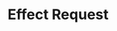 ---
title: Effect Request
description: Trigger for a Crowd Control Effect Request
version: 0.2.0
variables:
  - name: requestID
    type: string
    description: The request id
    value: a2d00d8c-89ef-4f59-aac5-0030a01a53f6
  - name: effect.effectID
    type: string
    description: The id of the effect
    value: removesprite
  - name: effect.type
    type: string
    description: The type of the effect
    value: game
  - name: effect.name
    type: string
    description: The name of the effect
    value: Take Shine Sprite
  - name: effect.duration
    type: number
    description: The duration of the effect
    value: 0
  - name: effect.note
    type: string
    description: The effect note
  - name: effect.category
    type: string
    description: The category of the effect
  - name: effect.description
    type: string
    description: The description of the effect
    value: Steal a shine sprite from the player!
  - name: effect.price
    type: number
    description: The price of the effect
    value: 1
  - name: effect.image
    type: string
    description: The image of the effect
    value: https://resources.crowdcontrol.live/images/PaperMarioTTYD/PaperMarioTTYD/icons/removesprite.png
  - name: price
    type: number
    description: The price
    value: 1
  - name: unitPrice
    type: number
    description: The unit price
    value: 1
  - name: game.gameID
    type: number
    description: The game id
    value: PaperMarioTTYD
  - name: game.name
    type: string
    description: The name of the game
    value: 'Paper Mario: The Thousand-Year Door'
  - name: gamePack.gamePackID
    type: string
    description: The game pack id
    value: PaperMarioTTYD
  - name: gamePack.name
    type: string
    description: The name of the game pack
    value: 'Paper Mario: The Thousand-Year Door'
  - name: gamePack.platform
    type: string
    description: The game pack platform
    value: GCN
  - name: target.ccUID
    type: string
    description: the target ccuuid unique identifier
    value: ccuid-01hb25ab3n9v6861v0855s1wdf
  - name: target.name
    type: string
    description: The target name
    value: Rondhi
  - name: target.profile
    type: string
    description: The target profile
    value: twitch
  - name: target.originID
    type: number
    description: The target origin id
    value: 3405825
  - name: target.image
    type: string
    description: The target image
    value: https://static-cdn.jtvnw.net/jtv_user_pictures/9bb598a0-9fab-4a0c-8ad9-48b41d5ab2fe-profile_image-300x300.png
  - name: requester.ccUID
    type: string
    description: The requester ccuid unique id
    value: ccuid-01hkkmd53tdf7q4bf43k58effq
  - name: requester.name
    type: string
    description: The requester name
    value: KermitThePOGGIES
  - name: requester.profile
    type: string
    description: The requester profile
    value: twitch
  - name: requester.originID
    type: number
    description: the requester origin id
    value: 738066902
  - name: requester.image
    type: string
    description: The requester image
    value: https://static-cdn.jtvnw.net/jtv_user_pictures/4ad22e7e-ac1d-404d-b820-cab16d16f98f-profile_image-300x300.png
  - name: timestamp
    type: number
    description: The timestamp of the event
    value: 1704830667420
---